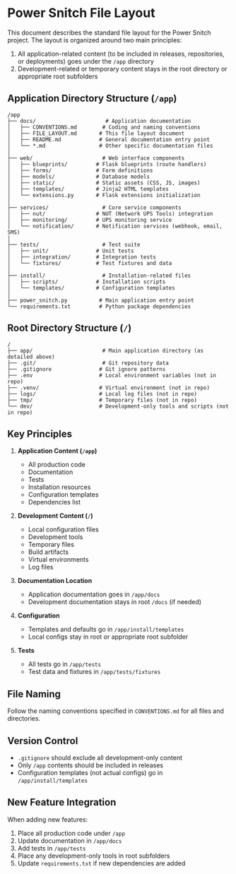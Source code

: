 # Power Snitch File Layout

This document describes the standard file layout for the Power Snitch project. The layout is organized around two main principles:

1. All application-related content (to be included in releases, repositories, or deployments) goes under the `/app` directory
2. Development-related or temporary content stays in the root directory or appropriate root subfolders

## Application Directory Structure (`/app`)

```
/app
├── docs/                      # Application documentation
│   ├── CONVENTIONS.md        # Coding and naming conventions
│   ├── FILE_LAYOUT.md       # This file layout document
│   ├── README.md            # General documentation entry point
│   └── *.md                 # Other specific documentation files
│
├── web/                      # Web interface components
│   ├── blueprints/         # Flask blueprints (route handlers)
│   ├── forms/              # Form definitions
│   ├── models/             # Database models
│   ├── static/             # Static assets (CSS, JS, images)
│   ├── templates/          # Jinja2 HTML templates
│   └── extensions.py       # Flask extensions initialization
│
├── services/                 # Core service components
│   ├── nut/                # NUT (Network UPS Tools) integration
│   ├── monitoring/         # UPS monitoring service
│   └── notification/       # Notification services (webhook, email, SMS)
│
├── tests/                    # Test suite
│   ├── unit/               # Unit tests
│   ├── integration/        # Integration tests
│   └── fixtures/           # Test fixtures and data
│
├── install/                  # Installation-related files
│   ├── scripts/            # Installation scripts
│   └── templates/          # Configuration templates
│
├── power_snitch.py          # Main application entry point
└── requirements.txt         # Python package dependencies

```

## Root Directory Structure (`/`)

```
/
├── app/                      # Main application directory (as detailed above)
├── .git/                     # Git repository data
├── .gitignore               # Git ignore patterns
├── .env                     # Local environment variables (not in repo)
├── .venv/                   # Virtual environment (not in repo)
├── logs/                    # Local log files (not in repo)
├── tmp/                     # Temporary files (not in repo)
└── dev/                     # Development-only tools and scripts (not in repo)
```

## Key Principles

1. **Application Content (`/app`)**
   - All production code
   - Documentation
   - Tests
   - Installation resources
   - Configuration templates
   - Dependencies list

2. **Development Content (`/`)**
   - Local configuration files
   - Development tools
   - Temporary files
   - Build artifacts
   - Virtual environments
   - Log files

3. **Documentation Location**
   - Application documentation goes in `/app/docs`
   - Development documentation stays in root `/docs` (if needed)

4. **Configuration**
   - Templates and defaults go in `/app/install/templates`
   - Local configs stay in root or appropriate root subfolder

5. **Tests**
   - All tests go in `/app/tests`
   - Test data and fixtures in `/app/tests/fixtures`

## File Naming

Follow the naming conventions specified in `CONVENTIONS.md` for all files and directories.

## Version Control

- `.gitignore` should exclude all development-only content
- Only `/app` contents should be included in releases
- Configuration templates (not actual configs) go in `/app/install/templates`

## New Feature Integration

When adding new features:

1. Place all production code under `/app`
2. Update documentation in `/app/docs`
3. Add tests in `/app/tests`
4. Place any development-only tools in root subfolders
5. Update `requirements.txt` if new dependencies are added 